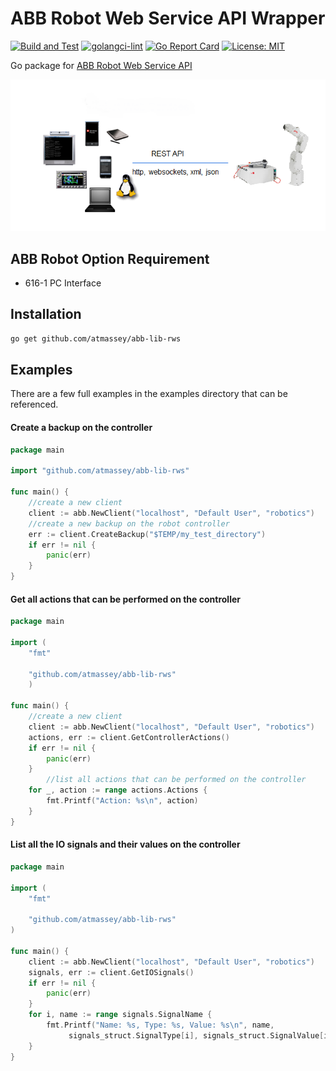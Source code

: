 # ABB Robot Web Service API Wrapper

[![Build and Test](https://github.com/atmassey/abb-lib-rws/actions/workflows/go.yml/badge.svg)](https://github.com/atmassey/abb-lib-rws/actions/workflows/go.yml)
[![golangci-lint](https://github.com/atmassey/abb-lib-rws/actions/workflows/golangci-lint.yml/badge.svg)](https://github.com/atmassey/abb-lib-rws/actions/workflows/golangci-lint.yml)
[![Go Report Card](https://goreportcard.com/badge/github.com/atmassey/abb-lib-rws)](https://goreportcard.com/report/github.com/atmassey/abb-lib-rws)
[![License: MIT](https://img.shields.io/badge/License-MIT-yellow.svg)](https://opensource.org/licenses/MIT)

Go package for [ABB Robot Web Service API](https://developercenter.robotstudio.com/api/RWS)

![ABB Robot Web Service API](https://github.com/atmassey/abb-lib-rws/blob/main/docs/rws.png?raw=true)

## ABB Robot Option Requirement

- 616-1 PC Interface

## Installation

```bash
go get github.com/atmassey/abb-lib-rws
```

## Examples
There are a few full examples in the examples directory that can be referenced.

#### Create a backup on the controller 

```Go
package main

import "github.com/atmassey/abb-lib-rws"

func main() {
	//create a new client
	client := abb.NewClient("localhost", "Default User", "robotics")
	//create a new backup on the robot controller
	err := client.CreateBackup("$TEMP/my_test_directory")
	if err != nil {
		panic(err)
	}
}
```

#### Get all actions that can be performed on the controller 

```Go
package main

import (
	"fmt"

	"github.com/atmassey/abb-lib-rws"
	)

func main() {
	//create a new client
	client := abb.NewClient("localhost", "Default User", "robotics")
	actions, err := client.GetControllerActions()
	if err != nil {
		panic(err)
	}
    	//list all actions that can be performed on the controller
	for _, action := range actions.Actions {
		fmt.Printf("Action: %s\n", action)
	}
}

```

#### List all the IO signals and their values on the controller

```Go
package main

import (
	"fmt"
	
	"github.com/atmassey/abb-lib-rws"
)

func main() {
	client := abb.NewClient("localhost", "Default User", "robotics")
	signals, err := client.GetIOSignals()
	if err != nil {
		panic(err)
	}
	for i, name := range signals.SignalName {
		fmt.Printf("Name: %s, Type: %s, Value: %s\n", name,
			 signals_struct.SignalType[i], signals_struct.SignalValue[i])
	}
}

```



